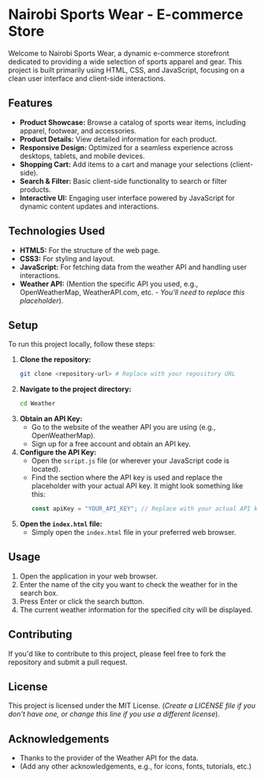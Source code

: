 # Nairobi Sports Wear - E-commerce Store

Welcome to Nairobi Sports Wear, a dynamic e-commerce storefront dedicated to providing a wide selection of sports apparel and gear. This project is built primarily using HTML, CSS, and JavaScript, focusing on a clean user interface and client-side interactions.

## Features

*   **Product Showcase:** Browse a catalog of sports wear items, including apparel, footwear, and accessories.
*   **Product Details:** View detailed information for each product.
*   **Responsive Design:** Optimized for a seamless experience across desktops, tablets, and mobile devices.
*   **Shopping Cart:** Add items to a cart and manage your selections (client-side).
*   **Search & Filter:** Basic client-side functionality to search or filter products.
*   **Interactive UI:** Engaging user interface powered by JavaScript for dynamic content updates and interactions.

## Technologies Used

*   **HTML5:** For the structure of the web page.
*   **CSS3:** For styling and layout.
*   **JavaScript:** For fetching data from the weather API and handling user interactions.
*   **Weather API:** (Mention the specific API you used, e.g., OpenWeatherMap, WeatherAPI.com, etc. - *You'll need to replace this placeholder*).

## Setup

To run this project locally, follow these steps:

1.  **Clone the repository:**
    ```bash
    git clone <repository-url> # Replace with your repository URL
    ```
2.  **Navigate to the project directory:**
    ```bash
    cd Weather
    ```
3.  **Obtain an API Key:**
    *   Go to the website of the weather API you are using (e.g., OpenWeatherMap).
    *   Sign up for a free account and obtain an API key.
4.  **Configure the API Key:**
    *   Open the `script.js` file (or wherever your JavaScript code is located).
    *   Find the section where the API key is used and replace the placeholder with your actual API key. It might look something like this:
        ```javascript
        const apiKey = "YOUR_API_KEY"; // Replace with your actual API key
        ```
5.  **Open the `index.html` file:**
    *   Simply open the `index.html` file in your preferred web browser.

## Usage

1.  Open the application in your web browser.
2.  Enter the name of the city you want to check the weather for in the search box.
3.  Press Enter or click the search button.
4.  The current weather information for the specified city will be displayed.

## Contributing

If you'd like to contribute to this project, please feel free to fork the repository and submit a pull request.

## License

This project is licensed under the MIT License. (*Create a LICENSE file if you don't have one, or change this line if you use a different license*).

## Acknowledgements

*   Thanks to the provider of the Weather API for the data.
*   (Add any other acknowledgements, e.g., for icons, fonts, tutorials, etc.)
